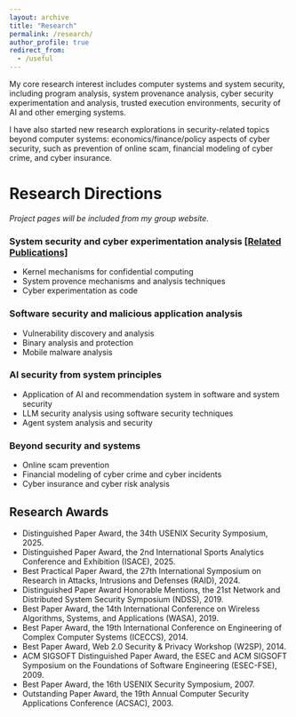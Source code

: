 ```yaml
---
layout: archive
title: "Research"
permalink: /research/
author_profile: true
redirect_from:
  - /useful
---
```


My core research interest includes computer systems and system security, including program analysis, system provenance analysis, cyber security experimentation and analysis, trusted execution environments, security of AI and other emerging systems. 

I have also started new research explorations in security-related topics beyond computer systems: economics/finance/policy aspects of cyber security, such as prevention of online scam, financial modeling of cyber crime, and cyber insurance.  

Research Directions
===================

*Project pages will be included from my group website.* 

### System security and cyber experimentation analysis [\[Related Publications\]](https://www.comp.nus.edu.sg/~liangzk/publications/system.html)
* Kernel mechanisms for confidential computing
* System provence mechanisms and analysis techniques
* Cyber experimentation as code

### Software security and malicious application analysis
* Vulnerability discovery and analysis
* Binary analysis and protection
* Mobile malware analysis

### AI security from system principles
* Application of AI and recommendation system in software and system security
* LLM security analysis using software security techniques
* Agent system analysis and security

### Beyond security and systems
* Online scam prevention
* Financial modeling of cyber crime and cyber incidents
* Cyber insurance and cyber risk analysis

Research Awards
---------------

* Distinguished Paper Award, the 34th USENIX Security Symposium, 2025.
* Distinguished Paper Award, the 2nd International Sports Analytics Conference and Exhibition (ISACE), 2025.
* Best Practical Paper Award, the 27th International Symposium on Research in Attacks, Intrusions and Defenses (RAID), 2024.
* Distinguished Paper Award Honorable Mentions, the 21st Network and Distributed System Security Symposium (NDSS), 2019.
* Best Paper Award, the 14th International Conference on Wireless Algorithms, Systems, and Applications (WASA), 2019.
* Best Paper Award, the 19th International Conference on Engineering of Complex Computer Systems (ICECCS), 2014.
* Best Paper Award, Web 2.0 Security & Privacy Workshop (W2SP), 2014.
* ACM SIGSOFT Distinguished Paper Award, the ESEC and ACM SIGSOFT Symposium on the Foundations of Software Engineering (ESEC-FSE), 2009.
* Best Paper Award, the 16th USENIX Security Symposium, 2007.
* Outstanding Paper Award, the 19th Annual Computer Security Applications Conference (ACSAC), 2003.

